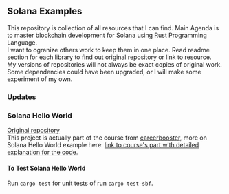 ## Solana Examples
This repository is collection of all resources that I can find. Main Agenda is to master
blockchain development for Solana using Rust Programming Language.   
I want to ogranize others work to keep them in one place. Read readme section for each library
to find out original repository or link to resource.   
My versions of repositories will not always be exact copies of original work. Some dependencies
could have been upgraded, or I will make some experiment of my own.   

### Updates

### Solana Hello World
[Original repository](https://github.com/siexp/solana-hello-world)   
This project is actually part of the course from [careerbooster](https://careerbooster.teachable.com), more on Solana Hello World  example here: [link to course's part with detailed explanation for the code.](https://careerbooster.teachable.com/courses/1869000/lectures/43561153) 
 
#### To Test Solana Hello World
Run `cargo test` for unit tests of run `cargo test-sbf`.


